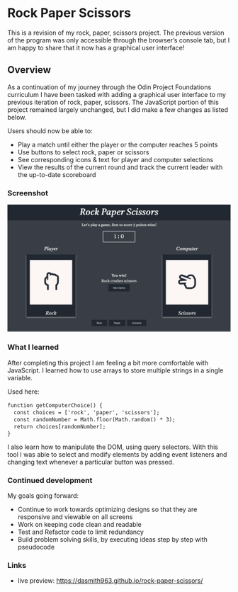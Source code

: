 # Rock Paper Scissors

This is a revision of my rock, paper, scissors project. The previous version of the program was only accessible through the  browser’s console tab, but I am happy to share that it now has a graphical user interface!
 
## Overview

As a continuation of my journey through the Odin Project Foundations curriculum I have been tasked with adding a graphical user interface to my previous iteration of rock, paper, scissors. The JavaScript portion of this project remained largely unchanged, but I did make a few changes as listed below.  

Users should now be able to:

- Play a match until either the player or the computer reaches 5 points
- Use buttons to select rock, paper or scissors
- See corresponding icons & text for player and computer selections 
- View the results of the current round and track the current leader with the up-to-date scoreboard

### Screenshot

![Screenshot](./docs/screenshot.png)

### What I learned

After completing this project I am feeling a bit more comfortable with JavaScript. I learned how to use arrays to store multiple strings in a single variable.  

Used here:

```
function getComputerChoice() {
  const choices = ['rock', 'paper', 'scissors'];
  const randomNumber = Math.floor(Math.random() * 3);
  return choices[randomNumber];
}

```
I also learn how to manipulate the DOM, using query selectors. With this tool I was able to select and modify elements by adding event listeners and changing text whenever a particular button was pressed.
 
### Continued development

My goals going forward: 

- Continue to work towards optimizing designs so that they are responsive and viewable on all screens
- Work on keeping code clean and readable
- Test and Refactor code to limit redundancy	
- Build problem solving skills, by executing ideas step by step with pseudocode 

### Links

- live preview: https://dasmith963.github.io/rock-paper-scissors/
